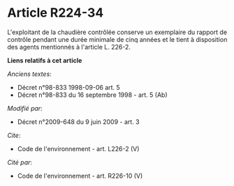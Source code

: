 # Article R224-34

L'exploitant de la chaudière contrôlée conserve un exemplaire du rapport de contrôle pendant une durée minimale de cinq
années et le tient à disposition des agents mentionnés à l'article L. 226-2.

**Liens relatifs à cet article**

_Anciens textes_:

  - Décret n°98-833 1998-09-06 art. 5
  - Décret n°98-833 du 16 septembre 1998 - art. 5 (Ab)

_Modifié par_:

  - Décret n°2009-648 du 9 juin 2009 - art. 3

_Cite_:

  - Code de l'environnement - art. L226-2 (V)

_Cité par_:

  - Code de l'environnement - art. R226-10 (V)
